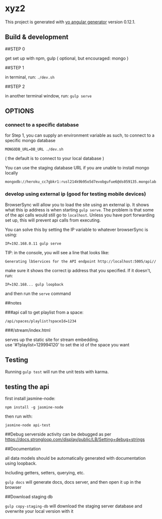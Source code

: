 # xyz2

This project is generated with [yo angular generator](https://github.com/yeoman/generator-angular)
version 0.12.1.

## Build & development


##STEP 0

get set up with npm, gulp ( optional, but encouraged: mongo )

##STEP 1

in terminal, run: `./dev.sh`

##STEP 2

in another terminal window, run: `gulp serve`

## OPTIONS

### connect to a specific database
for Step 1, you can supply an environment variable as such, to connect to a specific mongo database

`MONGODB_URL=DB_URL ./dev.sh`

( the default is to connect to your local database )

You can use the staging database URL if you are unable to install mongo locally
```
mongodb://heroku_cc7gbkr1:rusl214k9b95o5d7evobgufue6@ds059135.mongolab.com:59135/heroku_cc7gbkr1
```

### develop using external ip (good for testing mobile devices)

BrowserSync will allow you to load the site using an external ip. It shows what this ip address is when starting `gulp serve`.  The problem is that some of the api calls would still go to `localhost`.  Unless you have port forwarding set up, this will prevent api calls from executing.

You can solve this by setting the IP variable to whatever browserSync is using:

```
IP=192.168.0.11 gulp serve
```

TIP: in the console, you will see a line that looks like:
```
Generating lbServices for the API endpoint http://localhost:5005/api//
```

make sure it shows the correct ip address that you specified.  If it doesn't, run: 

```
IP=192.168... gulp loopback
```
and then run the `serve` command



##notes

###api call to get playlist from a space:

`/api/spaces/playlist?spaceId=1234`

###/stream/index.html

serves up the static site for stream embedding.  
use '#?playlist=129994120' to set the id of the space you want


## Testing

Running `gulp test` will run the unit tests with karma.


## testing the api

first install jasmine-node:

`npm install -g jasmine-node`

then run with:

`jasmine-node api-test`

##Debug
serverside activity can be debugged as per https://docs.strongloop.com/display/public/LB/Setting+debug+strings

##Documentation

all data models should be automatically generated with documentation using loopback.

Including getters, setters, querying, etc.

`gulp docs` will generate docs, docs server, and then open it up in the browser

##Download staging db

`gulp copy-staging-db` will download the staging server database and overwrite your local version with it
